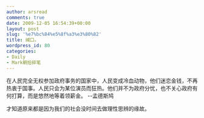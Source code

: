 ```yaml
---
author: arsread
comments: true
date: 2009-12-05 16:54:39+00:00
layout: post
slug: '%e7%bc%84%e5%8f%a3%e3%80%82'
title: 缄口。
wordpress_id: 80
categories:
- Daily
- Mark朝拾碎笔
---
```


在人民完全无权参加政府事务的国家中，人民变成冷血动物，他们迷恋金钱，不再热衷于国事。人民只会为某位演员而狂热。他们并不为政府分忧，也不关心政府有何打算，而是悠然地等着领薪金。 --孟德斯鸠  
  
才知道原来都是因为我们的社会没时间去做理性思辨的缘故。
